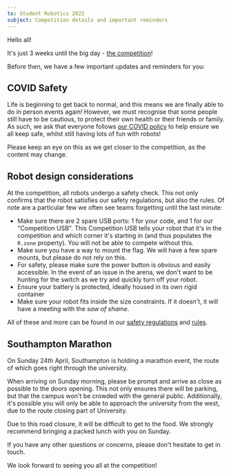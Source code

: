 ```yaml
---
to: Student Robotics 2022
subject: Competition details and important reminders
---
```


Hello all!

It's just 3 weeks until the big day - [the competition](https://studentrobotics.org/events/sr2022/competition/)!

Before then, we have a few important updates and reminders for you:

## COVID Safety

Life is beginning to get back to normal, and this means we are finally able to do in person events again! However, we must recognise that some people still have to be cautious, to protect their own health or their friends or family. As such, we ask that everyone follows [our COVID policy](https://studentrobotics.org/covid-19/) to help ensure we all keep safe, whilst still having lots of fun with robots!

Please keep an eye on this as we get closer to the competition, as the content may change.

## Robot design considerations

At the competition, all robots undergo a safety check. This not only confirms that the robot satisfies our safety regulations, but also the rules. Of note are a particular few we often see teams forgetting until the last minute:

- Make sure there are 2 spare USB ports: 1 for your code, and 1 for our "Competition USB". This Competition USB tells your robot that it's in the competition and which corner it's starting in (and thus populates the `R.zone` property). You will not be able to compete without this.
- Make sure you have a way to mount the flag. We will have a few spare mounts, but please do not rely on this.
- For safety, please make sure the power button is obvious and easily accessible. In the event of an issue in the arena, we don't want to be hunting for the switch as we try and quickly turn off your robot.
- Ensure your battery is protected, ideally housed in its own rigid container
- Make sure your robot fits inside the size constraints. If it doesn't, it will have a meeting with the _saw of shame_.

All of these and more can be found in our [safety regulations](https://studentrobotics.org/docs/kit/safety-regulations) and [rules](https://studentrobotics.org/rules).

## Southampton Marathon

On Sunday 24th April, Southampton is holding a marathon event, the route of which goes right through the university.

When arriving on Sunday morning, please be prompt and arrive as close as possible to the doors opening. This not only ensures there will be parking, but that the campus won't be crowded with the general public. Additionally, it's possible you will only be able to approach the university from the west, due to the route closing part of University.

Due to this road closure, it will be difficult to get to the food. We strongly recommend bringing a packed lunch with you on Sunday.

If you have any other questions or concerns, please don't hesitate to get in touch.

We look forward to seeing you all at the competition!
